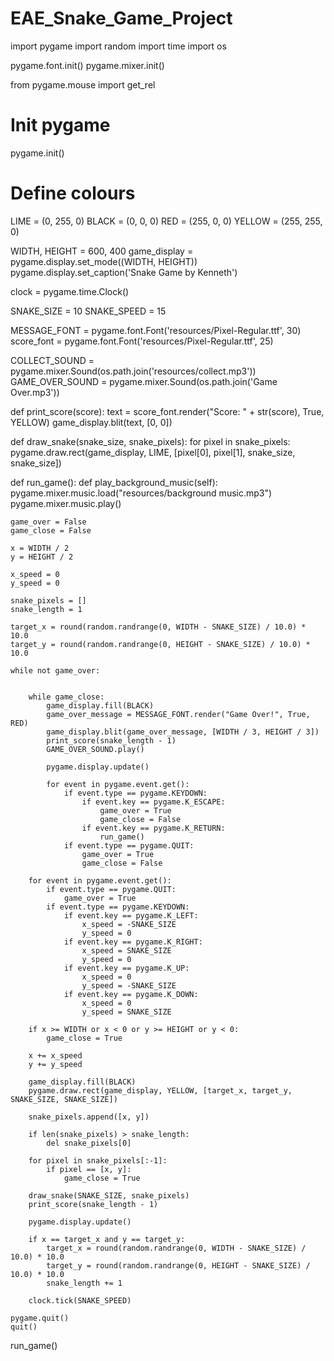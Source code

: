 # EAE_Snake_Game_Project
import pygame
import random
import time
import os

pygame.font.init()
pygame.mixer.init()

from pygame.mouse import get_rel

# Init pygame
pygame.init()

# Define colours
LIME = (0, 255, 0)
BLACK = (0, 0, 0)
RED = (255, 0, 0)
YELLOW = (255, 255, 0)

WIDTH, HEIGHT = 600, 400
game_display = pygame.display.set_mode((WIDTH, HEIGHT))
pygame.display.set_caption('Snake Game by Kenneth')

clock = pygame.time.Clock()

SNAKE_SIZE = 10
SNAKE_SPEED = 15

MESSAGE_FONT = pygame.font.Font('resources/Pixel-Regular.ttf', 30)
score_font = pygame.font.Font('resources/Pixel-Regular.ttf', 25)




COLLECT_SOUND = pygame.mixer.Sound(os.path.join('resources/collect.mp3'))
GAME_OVER_SOUND = pygame.mixer.Sound(os.path.join('Game Over.mp3'))





def print_score(score):
    text = score_font.render("Score: " + str(score), True, YELLOW)
    game_display.blit(text, [0, 0])


def draw_snake(snake_size, snake_pixels):
    for pixel in snake_pixels:
        pygame.draw.rect(game_display, LIME, [pixel[0], pixel[1], snake_size, snake_size])


def run_game():
    def play_background_music(self):
        pygame.mixer.music.load("resources/background music.mp3")
        pygame.mixer.music.play()


    game_over = False
    game_close = False

    x = WIDTH / 2
    y = HEIGHT / 2

    x_speed = 0
    y_speed = 0

    snake_pixels = []
    snake_length = 1

    target_x = round(random.randrange(0, WIDTH - SNAKE_SIZE) / 10.0) * 10.0
    target_y = round(random.randrange(0, HEIGHT - SNAKE_SIZE) / 10.0) * 10.0

    while not game_over:


        while game_close:
            game_display.fill(BLACK)
            game_over_message = MESSAGE_FONT.render("Game Over!", True, RED)
            game_display.blit(game_over_message, [WIDTH / 3, HEIGHT / 3])
            print_score(snake_length - 1)
            GAME_OVER_SOUND.play()

            pygame.display.update()

            for event in pygame.event.get():
                if event.type == pygame.KEYDOWN:
                    if event.key == pygame.K_ESCAPE:
                        game_over = True
                        game_close = False
                    if event.key == pygame.K_RETURN:
                        run_game()
                if event.type == pygame.QUIT:
                    game_over = True
                    game_close = False

        for event in pygame.event.get():
            if event.type == pygame.QUIT:
                game_over = True
            if event.type == pygame.KEYDOWN:
                if event.key == pygame.K_LEFT:
                    x_speed = -SNAKE_SIZE
                    y_speed = 0
                if event.key == pygame.K_RIGHT:
                    x_speed = SNAKE_SIZE
                    y_speed = 0
                if event.key == pygame.K_UP:
                    x_speed = 0
                    y_speed = -SNAKE_SIZE
                if event.key == pygame.K_DOWN:
                    x_speed = 0
                    y_speed = SNAKE_SIZE

        if x >= WIDTH or x < 0 or y >= HEIGHT or y < 0:
            game_close = True

        x += x_speed
        y += y_speed

        game_display.fill(BLACK)
        pygame.draw.rect(game_display, YELLOW, [target_x, target_y, SNAKE_SIZE, SNAKE_SIZE])

        snake_pixels.append([x, y])

        if len(snake_pixels) > snake_length:
            del snake_pixels[0]

        for pixel in snake_pixels[:-1]:
            if pixel == [x, y]:
                game_close = True

        draw_snake(SNAKE_SIZE, snake_pixels)
        print_score(snake_length - 1)

        pygame.display.update()

        if x == target_x and y == target_y:
            target_x = round(random.randrange(0, WIDTH - SNAKE_SIZE) / 10.0) * 10.0
            target_y = round(random.randrange(0, HEIGHT - SNAKE_SIZE) / 10.0) * 10.0
            snake_length += 1

        clock.tick(SNAKE_SPEED)

    pygame.quit()
    quit()


run_game()
